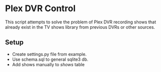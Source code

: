 # Plex DVR Control
This script attempts to solve the problem of Plex DVR recording shows that already exist in the TV shows library from previous DVRs or other sources.
## Setup
- Create settings.py file from example.
- Use schema.sql to general sqlite3 db.
- Add shows manually to *shows* table